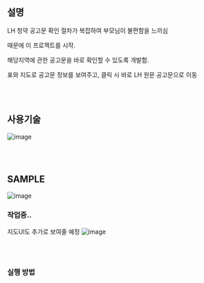 ## 설명

LH 청약 공고문 확인 절차가 복잡하여 부모님이 불편함을 느끼심 

때문에 이 프로젝트를 시작.

해당지역에 관한 공고문을 바로 확인할 수 있도록 개발함.

표와 지도로 공고문 정보를 보여주고, 클릭 시 바로 LH 원문 공고문으로 이동

<br><br>






## 사용기술

![image](https://github.com/newcodingtest/LH_RENTAL_HOUSE_ALRAM/assets/57785267/31ab1e4c-862f-4274-a142-1c1365f88ed6)

<br><br>


## SAMPLE

![image](https://github.com/newcodingtest/LH_RENTAL_HOUSE_ALRAM/assets/57785267/1d6a400b-6b60-40d2-9d3c-8e5e5fbf8df6)
<br>

### 작업중..
지도UI도 추가로 보여줄 예정
![image](https://github.com/newcodingtest/LH_RENTAL_HOUSE_ALRAM/assets/57785267/ab075543-bac5-4f33-9f68-5dbbc270e969)


<br><br>
### 실행 방법
